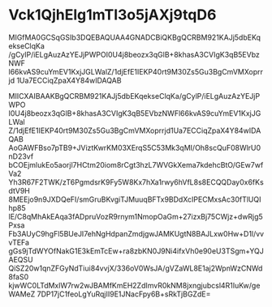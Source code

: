 # Vck1QjhElg1mTI3o5jAXj9tqD6
MIGfMA0GCSqGSIb3DQEBAQUAA4GNADCBiQKBgQCRBM921KAJj5dbEKqekseClqKa /gCylP/iELgAuzAzYEJjPWPOI0U4j8beozx3qGlB+8khasA3CVIgK3qB5EVbzNWF l66kvAS9cuYmEV1KxjJGLWalZ/1djEfE1IEKP40rt9M30Zs5Gu3BgCmVMXoprrjd 1Ua7ECCiqZpaX4Y84wIDAQAB

MIICXAIBAAKBgQCRBM921KAJj5dbEKqekseClqKa/gCylP/iELgAuzAzYEJjPWPO
I0U4j8beozx3qGlB+8khasA3CVIgK3qB5EVbzNWFl66kvAS9cuYmEV1KxjJGLWal
Z/1djEfE1IEKP40rt9M30Zs5Gu3BgCmVMXoprrjd1Ua7ECCiqZpaX4Y84wIDAQAB
AoGAWFBso7pTB9+JViztKwrKM03XErqS5C53Mk3qMI/Oh8scQuF08WlrU0nD23vf
bCOEjmlukEo5aorjl7HCtm20iom8rCgt3hzL7WVGkXema7kdehcBtO/GEw7wfVa2
Yh3R67F2TWK/zT6PgmdsrK9Fy5W8Kx7hXa1rwy6hVfL8s8ECQQDay0x6fKsdtV9H
8MEEjo9n9JXDQeFI/smGruBKvgiTJMuuqBFTx9BDdXcIPECMxsAc30fTlUQIhp85
lE/C8qMhAkEAqa3fADpruVozR9rnym1NmopOaGm+27izxBj75CWjz+dwRjg5Pxsa
Fb3AUyC9hgFl5BUeJI7ehNgHdpanZmdjgwJAMKUgtN8BAJLxw0Hw+D1l/vvvTEFa
gGs9jTdWYOfNakG1E3kEmTcEw+ra8zbKN0J9Ni4ifxVh0e90eU3TSgm+YQJAEQSU
QiSZ20w1qnZFGyNdTiui84vvjX/336oV0WsJA/gVZaWL8E1aj2WpnWzCNWd8faS0
kjwWC0LTdMxlW7rw2wJBAMfKmEH2ZdImvR0kNM8jxngjubcsl4R1IuKw/geWAMeZ
7DP17jC1feoLgYuRqjII9E1JNacFpy6B+sRkTjBGZdE=
